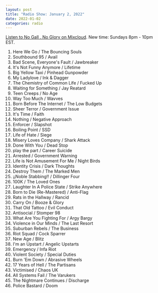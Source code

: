 ```yaml
---
layout: post
title: "Radio Show: January 2, 2022"
date: 2022-01-02
categories: radio
---
```


[Listen to No Gall . No Glory on Mixcloud](https://www.mixcloud.com/jimshreds/january-2-2022-no-gall-no-glory-wkdu-philadelphia-917fm/).
New time: Sundays 8pm - 10pm EST.

1. Here We Go / The Bouncing Souls
2. Southbound 95 / Avail
3. Bad Scene, Everyone's Fault / Jawbreaker
4. It's Not Funny Anymore / Lifetime
5. Big Yellow Taxi / Pinhead Gunpowder
6. My Ladylove / Ink & Dagger
7. The Chemistry of Common Life / Fucked Up
8. Waiting for Something / Jay Reatard
9. Teen Creeps / No Age
10. Way Too Much / Wavves
11. Born Before The Internet / The Low Budgets
12. Sheer Terror / Government Issue
13. It's Time / Faith
14. Nothing / Negative Approach
15. Enforcer / Slapshot
16. Boiling Point / SSD
17. Life of Hate / Siege
18. Misery Loves Company / Shark Attack
19. Done With You / Dead Stop
20. play the part / Career Suicide
21. Arrested / Government Warning
22. Life is Not Amusement For Me / Night Birds
23. Identity Crisis / Dark Thoughts
24. Destroy Them / The Marked Men
25. ¡¡Noble Stabbing!! / Dillinger Four
26. 100K / The Loved Ones
27. Laughter In A Police State / Strike Anywhere
28. Born to Die (Re-Mastered) / Anti-Flag
29. Rats in the Hallway / Rancid
30. Carry On / Booze & Glory
31. That Old Tattoo / Evil Conduct
32. Antisocial / Stomper 98
33. What Are You Fighting For / Argy Bargy
34. Violence in Our Minds / The Last Resort
35. Suburban Rebels / The Business
36. Riot Squad / Cock Sparrer
37. New Age / Blitz
38. I'm an Upstart / Angelic Upstarts
39. Emergency / Infa Riot
40. Violent Society / Special Duties
41. Burn 'Em Down / Abrasive Wheels
42. 17 Years of Hell / The Partisans
43. Victimised / Chaos UK
44. All Systems Fail / The Varukers
45. The Nightmare Continues / Discharge
46. Police Bastard / Doom

